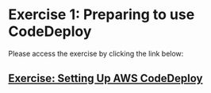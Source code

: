 # Exercise 1: Preparing to use CodeDeploy

Please access the exercise by clicking the link below:

## **[Exercise: Setting Up AWS CodeDeploy](https://aws-tc-largeobjects.s3.us-west-2.amazonaws.com/DEV-AWS-MO-DevOps-C2/exercise-1.html)**